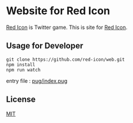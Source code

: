 # Website for Red Icon
[Red Icon](https://twitter.com/uranai_Redicon) is Twitter game. This is site for [Red Icon](https://twitter.com/uranai_Redicon).

## Usage for Developer
```
git clone https://github.com/red-icon/web.git
npm install
npm run watch
```
entry file : [pug/index.pug](pug/index.pug)

## License
[MIT](LICENSE)
